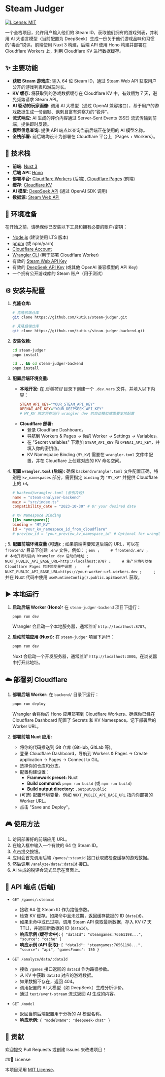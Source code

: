 # Steam Judger

[![License: MIT](https://img.shields.io/badge/License-MIT-yellow.svg)](https://opensource.org/licenses/MIT)

一个全栈项目，允许用户输入他们的 Steam ID，获取他们拥有的游戏列表，并利用 AI 大语言模型（当前配置为 DeepSeek）生成一份关于他们游戏品味和习惯的“毒舌”锐评。前端使用 Nuxt 3 构建，后端 API 使用 Hono 构建并部署在 Cloudflare Workers 上，利用 Cloudflare KV 进行数据缓存。

## ✨ 主要功能

- **获取 Steam 游戏库:** 输入 64 位 Steam ID，通过 Steam Web API 获取用户公开的游戏列表和游玩时长。
- **KV 缓存:** 将获取到的游戏数据缓存在 Cloudflare KV 中，有效期为 7 天，避免频繁请求 Steam API。
- **AI 驱动的玩家画像:** 调用 AI 大模型（通过 OpenAI 兼容接口），基于用户的游戏数据生成一份幽默、讽刺且富有洞察力的“锐评”。
- **流式响应:** AI 生成的评价内容通过 Server-Sent Events (SSE) 流式传输到前端，提供即时反馈。
- **模型信息查询:** 提供 API 端点以查询当前后端正在使用的 AI 模型名称。
- **全栈部署:** 前后端均设计为部署在 Cloudflare 平台上（Pages + Workers）。

## 🚀 技术栈

- **前端:** [Nuxt 3](https://nuxt.com/)
- **后端 API:** [Hono](https://hono.dev/)
- **部署平台:** [Cloudflare Workers](https://workers.cloudflare.com/) (后端), [Cloudflare Pages](https://pages.cloudflare.com/) (前端)
- **缓存:** [Cloudflare KV](https://developers.cloudflare.com/kv/)
- **AI 模型:** [DeepSeek API](https://platform.deepseek.com/) (通过 OpenAI SDK 调用)
- **数据源:** [Steam Web API](https://steamcommunity.com/dev)

## 🔧 环境准备

在开始之前，请确保你已安装以下工具和拥有必要的账户/密钥：

- [Node.js](https://nodejs.org/) (建议使用 LTS 版本)
- [pnpm](https://pnpm.io/) (或 npm/yarn)
- [Cloudflare Account](https://dash.cloudflare.com/sign-up)
- [Wrangler CLI](https://developers.cloudflare.com/workers/wrangler/install-and-update/) (用于部署 Cloudflare Worker)
- 有效的 [Steam Web API Key](https://steamcommunity.com/dev/apikey)
- 有效的 [DeepSeek API Key](https://platform.deepseek.com/) (或其他 OpenAI 兼容模型的 API Key)
- 一个拥有公开游戏库的 Steam 账户（用于测试）

## ⚙️ 安装与配置

1.  **克隆仓库:**

    ```bash
    # 克隆前端仓库
    git clone https://github.com/kutius/steam-judger.git

    # 克隆后端仓库
    git clone https://github.com/kutius/steam-judger-backend.git
    ```

2.  **安装依赖:**

    ```bash
    cd steam-judger
    pnpm install

    cd .. && cd steam-judger-backend
    pnpm install
    ```

3.  **配置后端环境变量:**

    - **本地开发:** 在 _后端项目_ 目录下创建一个 `.dev.vars` 文件，并填入以下内容：
      ```ini
      STEAM_API_KEY="YOUR_STEAM_API_KEY"
      OPENAI_API_KEY="YOUR_DEEPSEEK_API_KEY"
      # MY_KV 绑定将在运行 wrangler dev 时自动模拟或需要本地配置
      ```
    - **Cloudflare 部署:**
      - 登录 Cloudflare Dashboard。
      - 导航到 Workers & Pages -> 你的 Worker -> Settings -> Variables。
      - 在 "Secret variables" 下添加 `STEAM_API_KEY` 和 `OPENAI_API_KEY`，并填入你的密钥值。
      - KV Namespace Binding (`MY_KV`) 需要在 `wrangler.toml` 文件中配置，并在 Cloudflare 上创建对应的 KV 命名空间。

4.  **配置 `wrangler.toml` (后端):**
    确保 `backend/wrangler.toml` 文件配置正确，特别是 `kv_namespaces` 部分，需要指定 `binding` 为 `"MY_KV"` 并提供 Cloudflare 上的 `id`。

    ```toml
    # backend/wrangler.toml (示例片段)
    name = "steam-analyzer-backend"
    main = "src/index.ts"
    compatibility_date = "2023-10-30" # Or your desired date

    # KV Namespace Binding
    [[kv_namespaces]]
    binding = "MY_KV"
    id = "your_kv_namespace_id_from_cloudflare"
    # preview_id = "your_preview_kv_namespace_id" # Optional for wrangler dev preview
    ```

; 5. **配置前端环境变量 (可选):**
; 如果前端需要知道后端的 URL，可以在 `frontend/` 目录下创建 `.env` 文件，例如：
; `env
;     # frontend/.env
;     # 本地开发时指向 Wrangler dev 启动的地址
;     NUXT_PUBLIC_API_BASE_URL=http://localhost:8787
;     # 生产环境可以在 Cloudflare Pages 的环境变量中设置
;     # NUXT_PUBLIC_API_BASE_URL=https://your-worker-url.workers.dev
;     `
; 并在 Nuxt 代码中使用 `useRuntimeConfig().public.apiBaseUrl` 获取。

## ▶️ 本地运行

1.  **启动后端 Worker (Hono):**
    在 `steam-judger-backend` 项目下运行：

    ```bash
    pnpm run dev
    ```

    Wrangler 会启动一个本地服务器，通常监听 `http://localhost:8787`。

2.  **启动前端应用 (Nuxt):**
    在 `steam-judger` 项目下运行：
    ```bash
    pnpm run dev
    ```
    Nuxt 会启动一个开发服务器，通常监听 `http://localhost:3000`。在浏览器中打开此地址。

## ☁️ 部署到 Cloudflare

1.  **部署后端 Worker:**
    在 `backend/` 目录下运行：

    ```bash
    pnpm run deploy
    ```

    Wrangler 会将你的 Hono 应用部署到 Cloudflare Workers。确保你已经在 Cloudflare Dashboard 配置了 Secrets 和 KV Namespace。记下部署后的 Worker URL。

2.  **部署前端 Nuxt 应用:**
    - 将你的代码推送到 Git 仓库 (GitHub, GitLab 等)。
    - 登录 Cloudflare Dashboard，导航到 Workers & Pages -> Create application -> Pages -> Connect to Git。
    - 选择你的仓库和分支。
    - 配置构建设置：
      - **Framework preset:** Nuxt
      - **Build command:** `pnpm run build` (或 `npm run build`)
      - **Build output directory:** `.output/public`
    - (可选) 配置环境变量，例如 `NUXT_PUBLIC_API_BASE_URL` 指向你部署的 Worker URL。
    - 点击 "Save and Deploy"。

## 🎮 使用方法

1.  访问部署好的前端应用 URL。
2.  在输入框中输入一个有效的 64 位 Steam ID。
3.  点击提交按钮。
4.  应用会首先调用后端 `/games/:steamid` 接口获取或检查缓存的游戏数据。
5.  然后调用 `/analyze/data/:dataId` 接口。
6.  AI 生成的锐评会流式显示在页面上。

## 📝 API 端点 (后端)

- `GET /games/:steamid`

  - 接收 64 位 Steam ID 作为路径参数。
  - 检查 KV 缓存。如果命中且未过期，返回缓存数据的 ID (`dataId`)。
  - 如果未命中或已过期，调用 Steam API 获取最新数据，存入 KV (7 天 TTL)，并返回新数据的 ID (`dataId`)。
  - **响应示例 (缓存命中):** `{ "dataId": "steamgames:76561198...", "source": "cache" }`
  - **响应示例 (API 获取):** `{ "dataId": "steamgames:76561198...", "source": "api", "gamesFound": 150 }`

- `GET /analyze/data/:dataId`

  - 接收 `/games` 接口返回的 `dataId` 作为路径参数。
  - 从 KV 中获取 `dataId` 对应的游戏数据。
  - 如果数据不存在，返回 404。
  - 调用配置的 AI 大模型（如 DeepSeek）生成分析评价。
  - 通过 `text/event-stream` 流式返回 AI 生成的内容。

- `GET /model`
  - 返回当前后端配置用于分析的 AI 模型名称。
  - **响应示例:** `{ "modelName": "deepseek-chat" }`

## 🤝 贡献

欢迎提交 Pull Requests 或创建 Issues 来改进项目！

##📄 License

本项目采用 [MIT License](LICENSE)。
